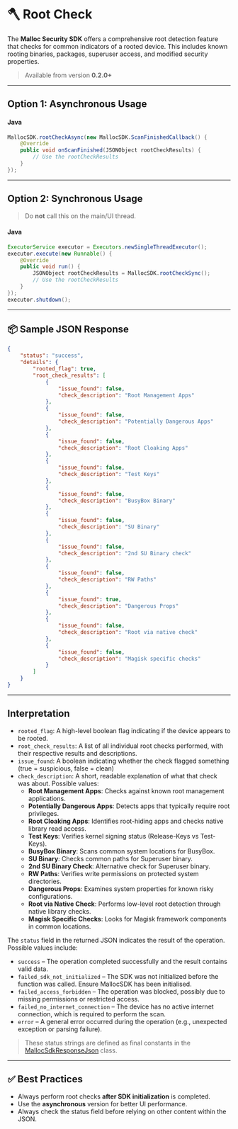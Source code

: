 # 🪓 Root Check

The **Malloc Security SDK** offers a comprehensive root detection feature that checks for common indicators of a rooted device. This includes known rooting binaries, packages, superuser access, and modified security properties.

> Available from version **0.2.0+**
---

## Option 1: Asynchronous Usage

####  Java
```java
MallocSDK.rootCheckAsync(new MallocSDK.ScanFinishedCallback() {
    @Override
    public void onScanFinished(JSONObject rootCheckResults) {
        // Use the rootCheckResults
    }
});
```

---

## Option 2: Synchronous Usage

> Do **not** call this on the main/UI thread.

####  Java
```java
ExecutorService executor = Executors.newSingleThreadExecutor();
executor.execute(new Runnable() {
    @Override
    public void run() {
        JSONObject rootCheckResults = MallocSDK.rootCheckSync();
        // Use the rootCheckResults
    }
});
executor.shutdown();
```

---

## 📦 Sample JSON Response

```json
{
    "status": "success",
    "details": {
        "rooted_flag": true,
        "root_check_results": [
            {
                "issue_found": false,
                "check_description": "Root Management Apps"
            },
            {
                "issue_found": false,
                "check_description": "Potentially Dangerous Apps"
            },
            {
                "issue_found": false,
                "check_description": "Root Cloaking Apps"
            },
            {
                "issue_found": false,
                "check_description": "Test Keys"
            },
            {
                "issue_found": false,
                "check_description": "BusyBox Binary"
            },
            {
                "issue_found": false,
                "check_description": "SU Binary"
            },
            {
                "issue_found": false,
                "check_description": "2nd SU Binary check"
            },
            {
                "issue_found": false,
                "check_description": "RW Paths"
            },
            {
                "issue_found": true,
                "check_description": "Dangerous Props"
            },
            {
                "issue_found": false,
                "check_description": "Root via native check"
            },
            {
                "issue_found": false,
                "check_description": "Magisk specific checks"
            }
        ]
    }
}
```

---

## Interpretation

* `rooted_flag`: A high-level boolean flag indicating if the device appears to be rooted.
* `root_check_results`: A list of all individual root checks performed, with their respective results and descriptions.
* `issue_found`: A boolean indicating whether the check flagged something (true = suspicious, false = clean)
* `check_description`: A short, readable explanation of what that check was about. Possible values:  
  - **Root Management Apps**: Checks against known root management applications.  
  - **Potentially Dangerous Apps**: Detects apps that typically require root privileges.  
  - **Root Cloaking Apps**: Identifies root-hiding apps and checks native library read access.  
  - **Test Keys**: Verifies kernel signing status (Release-Keys vs Test-Keys).  
  - **BusyBox Binary**: Scans common system locations for BusyBox.  
  - **SU Binary**: Checks common paths for Superuser binary.  
  - **2nd SU Binary Check**: Alternative check for Superuser binary.  
  - **RW Paths**: Verifies write permissions on protected system directories.  
  - **Dangerous Props**: Examines system properties for known risky configurations.  
  - **Root via Native Check**: Performs low-level root detection through native library checks.  
  - **Magisk Specific Checks**: Looks for Magisk framework components in common locations.  

The `status` field in the returned JSON indicates the result of the operation. Possible values include:
* `success` – The operation completed successfully and the result contains valid data.
* `failed_sdk_not_initialized` – The SDK was not initialized before the function was called. Ensure MallocSDK has been initialised.
* `failed_access_forbidden` – The operation was blocked, possibly due to missing permissions or restricted access.
* `failed_no_internet_connection` – The device has no active internet connection, which is required to perform the scan.
* `error` – A general error occurred during the operation (e.g., unexpected exception or parsing failure).

> These status strings are defined as final constants in the [MallocSdkResponseJson](./mallocSdkResponseJson.md) class.
      
---

## ✅ Best Practices

- Always perform root checks **after SDK initialization** is completed.
- Use the **asynchronous** version for better UI performance.
- Always check the status field before relying on other content within the JSON.
